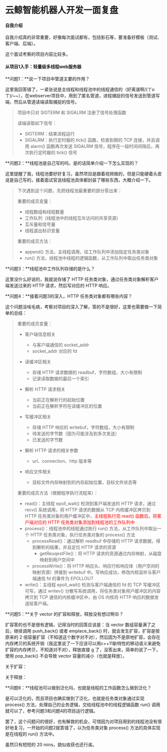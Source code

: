 # 云鲸智能机器人开发一面复盘

#### 自我介绍

自我介绍真的非常重要，好像每次面试都有，包括影石等，要准备好模板（测试、客户端、后端）。

这个面试考察的项目内容比较多。

#### 从项目1入手：轻量级多线程web服务器

**问题1：**说一下项目中管道主要的作用？

这里我回答错了，一紧张说是主线程和线程池中的线程通信的（好离谱啊/(ㄒoㄒ)/~~），在webserver项目中，用到了匿名管道，进程捕捉的信号发送到管道写端，然后从管道读端读取捕捉的信号。

> 项目中只对 SIGTERM 和 SIGALRM 注册了信号处理函数
>
> 读端读取如下信号：
>
> - SIGTERM：结束进程运行
> - SIGALRM：执行定时器的 tick() 函数，检查到期的 TCP 连接，并且调用 alarm() 函数再次发送 SIGALRM 信号，程序在一段时间间隔后，再次执行定时器的 tick() 信号

**问题2：**线程池是自己写的吗，是的话简单介绍一下怎么实现的？

这里提醒了我，线程池要好好复习，虽然项目是跟着视频做的，但是只能硬着头皮说是自己写的，接着面试官说线程池具体都封装了哪些东西，大概介绍一下。

> 下次遇到这个问题，先把线程池最重要的部分答出来：
>
> 重要的成员变量：
>
> - 线程数组和线程数量
> - 工作队列（线程池中的线程互斥访问的共享资源）
> - 互斥量和信号量
> - 线程退出标识变量
>
> 重要的成员方法：
>
> - append() 方法，主线程调用，往工作队列中添加指定任务类对象
> - run() 方法，线程池中线程的逻辑函数，从工作队列中取出任务类对象

**问题3：**线程池中工作队列存储的是什么？

这里没什么好说的，我就说存储了 HTTP 任务类对象，通过任务类对象解析客户端发送过来的 HTTP 请求，然后写对应的 HTTP 响应。

**问题4：**接着问题3的深入，HTTP 任务类对象都有哪些内容？

这个问题没啥毛病，考察对项目的深入了解，答的不是很好，这里也需要做一下简单的总结：

> 重要的成员变量：
>
> - 客户端信息相关
>   - 与客户端通信的 socket_addr 
>   - socket_addr 对应的 fd
> - 读缓冲区相关
>   - 存储 HTTP 请求数据的 readbuf，字符数组，大小有限制
>   - 记录读取数据的最后一个索引
>
> - 解析 HTTP 请求相关
>   - 当前正在解析行的起始位置
>   - 当前正在解析字符在读缓冲区的位置
> - 写缓冲区相关
>   - 存储 HTTP 响应的 writebuf，字符数组，大小有限制
>   - 待发送的字节数（因为可能涉及到多次发送）
>   - 已发送的字节数
> - 解析 HTTP 请求的相关参数
>   - url、connection、http 版本等
> - 响应文件相关
>   - 目标文件内存映射到的内存起始位置，目标文件状态等
>
> 重要的成员方法（根据程序执行流程来）：
>
> - read()：主线程 epoll_wait() 检测到客户端发送的 HTTP 请求，通过 recv() 系统调用，将 HTTP 请求的数据从 TCP 内核缓冲区拷贝到 HTTP 任务类对象的用户缓冲区中，<font color = red>主线程执行完 read() 函数后，将客户端对应的 HTTP 任务类对象添加到线程池的工作队列中</font>
> - process()：线程池中的线程通过执行 run() 方法，从工作队列中取出一个 HTTP 任务类对象，执行任务类对象的 process() 方法
>   - processRead()：通过解析 readbuf 中存储的 HTTP 请求数据，得到解析的结果，并且定位 HTTP 请求的资源
>     - getReuqestFile()：将 HTTP 请求的资源通过内存映射，从磁盘映射到用户空间中
>   - processWrite()：将 HTTP 响应头、响应行和响应体（用户空间的映射资源）拼接到 writebuf 中。写响应成功，修改内核监听与客户端通信 fd 的事件为 EPOLLOUT
> - write()：主线程 epoll_wait() 检测与客户端通信的 fd 的 TCP 写缓冲区可写，通过 writev() 分散写系统调用，将任务类对象用户缓冲区的内容拷贝到 TCP 通信的内核缓冲区中，由 OS 内核将 HTTP 响应的数据发送给客户端。

**问题5：**关于 vector 的扩容和释放，释放没有想过啊😟？

扩容答的也不是很有逻辑，记得当时的回答应该是：当 vector 数组容量满了之后，继续调用 push_back() 或者 emplace_back() 时，就会发生扩容，扩容是按原来的 2 倍容量扩容（不知道这个数字对不对），然后因为不是原地扩容，会存在内存拷贝的系统开销（我这里说了一下应该可以用c++11新特性的移动语义来避免扩容的内存拷贝，不知道对不对），释放直接 g 了，没答出来，简单的说了一下，使用 pop_back() 不会导致 vector 容量的减小（也就是释放）。

关于扩容：

关于释放：

**问题6：**线程池可以做到泛化吗，也就是线程的工作函数怎么做到泛化？

是可以泛化的，而且项目也确实做到了泛化，也就是任务类对象通过实现 process() 方法，处理自己的业务逻辑，交给线程池中的线程逻辑函数 run() 调用就可以了，参考问题3和问题4的项目运行逻辑。

罢了，这个问题问的很好，也有解救的机会，可惜因为对项目用到的线程池没有很好地复习，一开始的问题2就答错了，以为任务类对象 process() 方法的具体实现是在线程的 run() 方法中。

虽然只有短短的 20 mins，貌似收获也还行诶。

